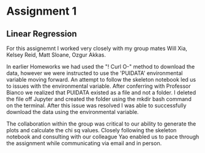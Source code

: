 # Assignment 1
## Linear Regression

For this assignemnt I worked very closely with my group mates Will Xia, Kelsey Reid, Matt Sloane, Ozgur Akkas.

In earlier Homeworks we had used the "! Curl O-"  method to download the data, however we were instructed to use the 'PUIDATA' environmental variable moving forward. An attempt to follow the skeleton notebook led us to issues with the environmental variable. After conferring with Professor Bianco we realized that PUIDATA existed as a file and not a folder. I deleted the file off Jupyter and created the folder using the mkdir bash command on the terminal. After this issue was resolved I was able to successfully download the data using the environmental variable. 

The collaboration within the group was critical to our ability to generate the plots and calculate the chi sq values. Closely following the skeleton notebook and consulting with our colleague Yao enabled us to pace through  the assignment while communicating via email and in person. 
